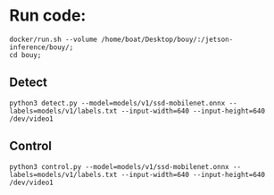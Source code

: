 # Run code:
```
docker/run.sh --volume /home/boat/Desktop/bouy/:/jetson-inference/bouy/;
cd bouy;
```           

## Detect
```
python3 detect.py --model=models/v1/ssd-mobilenet.onnx --labels=models/v1/labels.txt --input-width=640 --input-height=640 /dev/video1
```

## Control
```
python3 control.py --model=models/v1/ssd-mobilenet.onnx --labels=models/v1/labels.txt --input-width=640 --input-height=640 /dev/video1
```